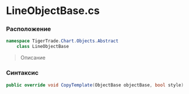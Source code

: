 
# LineObjectBase.cs
### Расположение
```csharp
namespace TigerTrade.Chart.Objects.Abstract  
    class LineObjectBase
```

> Описание

### Синтаксис
```csharp
public override void CopyTemplate(ObjectBase objectBase, bool style)
```
